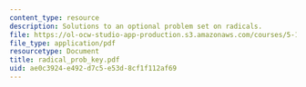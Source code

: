 ```yaml
---
content_type: resource
description: Solutions to an optional problem set on radicals.
file: https://ol-ocw-studio-app-production.s3.amazonaws.com/courses/5-13-organic-chemistry-ii-fall-2003/ae0c3924e492d7c5e53d8cf1f112af69_radical_prob_key.pdf
file_type: application/pdf
resourcetype: Document
title: radical_prob_key.pdf
uid: ae0c3924-e492-d7c5-e53d-8cf1f112af69
---
```

